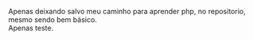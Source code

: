 Apenas deixando salvo meu caminho para aprender php, no repositorio, mesmo sendo bem básico.
<br>Apenas teste.
